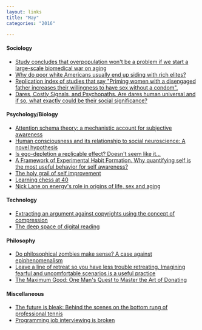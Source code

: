 ```yaml
---
layout: links
title: "May"
categories: "2016"

---
```


#### Sociology
  * [Study concludes that overpopulation won't be a problem
  if we start a large-scale biomedical war on aging](https://www.ncbi.nlm.nih.gov/pmc/articles/PMC3192186/)
  * [Why do poor white Americans usually end up siding with rich elites?](http://www.stirjournal.com/2016/04/01/i-know-why-poor-whites-chant-trump-trump-trump/)
  * [Replication index of studies that say "Priming women with a disengaged father increases their willingness to have sex without a condom".](https://replicationindex.wordpress.com/2016/05/11/who-is-your-daddy-priming-women-with-a-disengaged-father-increases-their-willingness-to-have-sex-without-a-condom/)
  * [Dares, Costly Signals, and Psychopaths. Are dares human universal and if so, what exactly could be their social significance?](http://www.ribbonfarm.com/2016/05/05/dares-costly-signals-and-psychopaths/) 
  
#### Psychology/Biology
  * [Attention schema theory: a mechanistic account for subjective awareness](http://www.princeton.edu/~graziano/Webb_Graziano_2015.pdf)
  * [Human consciousness and its relationship to social neuroscience: A novel hypothesis](http://www.ncbi.nlm.nih.gov/pmc/articles/PMC3223025/)
  * [Is ego-depletion a replicable effect? Doesn't seem like it...](https://replicationindex.wordpress.com/2016/04/18/is-replicability-report-ego-depletionreplicability-report-of-165-ego-depletion-articles/)
  * [A Framework of Experimental Habit Formation. Why quantifying self is the most useful behavior for self awareness?](http://www.ribbonfarm.com/2016/04/21/a-framework-of-experimental-habit-formation/)
  * [The holy grail of self improvement](http://www.ribbonfarm.com/2016/03/24/the-holy-grail-of-self-improvement/)
  * [Learning chess at 40](http://nautil.us/issue/36/aging/learning-chess-at-40)
  * [Nick Lane on energy's role in origins of life, sex and aging](http://nautil.us/issue/36/Aging/ingenious-nick-lane)

#### Technology
  * [Extracting an argument against copyrights using the concept of compression ](http://www.gwern.net/Copyright) 
  * [The deep space of digital reading](http://nautil.us/issue/32/space/the-deep-space-of-digital-reading)

#### Philosophy
  * [Do philosophical zombies make sense? A case against epiphenomenalism](http://lesswrong.com/lw/p7/zombies_zombies/)
  * [Leave a line of retreat so you have less trouble retreating. Imagining 
  fearful and uncomfortable scenarios is a useful practice](http://lesswrong.com/lw/o4/leave_a_line_of_retreat/)
  * [The Maximum Good: One Man's Quest to Master the Art of Donating](http://www.esquire.com/lifestyle/money/a44028/where-to-donate-your-money/)

#### Miscellaneous
  * [The future is bleak: Behind the scenes on the bottom rung of professional tennis](http://grantland.com/features/the-futures-is-bleak/)
  * [Programming job interviewing is broken](http://www.stilldrinking.org/interviewing-is-broken)
